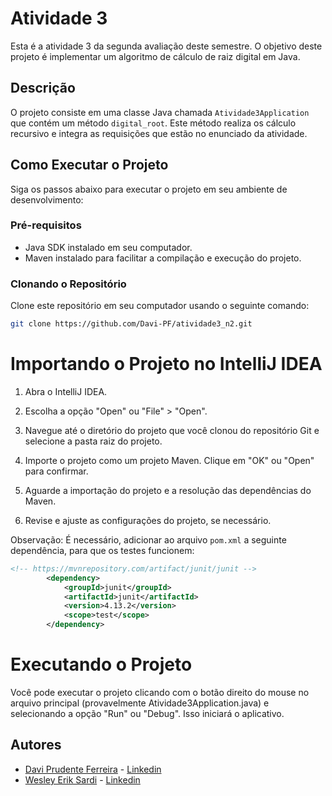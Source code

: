 # Atividade 3

Esta é a atividade 3 da segunda avaliação deste semestre. O objetivo deste projeto é implementar um algoritmo de cálculo de raiz digital em Java.

## Descrição

O projeto consiste em uma classe Java chamada `Atividade3Application` que contém um método `digital_root`. Este método realiza os cálculo recursivo e integra as requisições que estão no enunciado da atividade.

## Como Executar o Projeto

Siga os passos abaixo para executar o projeto em seu ambiente de desenvolvimento:

### Pré-requisitos

- Java SDK instalado em seu computador.
- Maven instalado para facilitar a compilação e execução do projeto.

### Clonando o Repositório

Clone este repositório em seu computador usando o seguinte comando:

```bash
git clone https://github.com/Davi-PF/atividade3_n2.git
```

# Importando o Projeto no IntelliJ IDEA

1. Abra o IntelliJ IDEA.

2. Escolha a opção "Open" ou "File" > "Open".

3. Navegue até o diretório do projeto que você clonou do repositório Git e selecione a pasta raiz do projeto.

4. Importe o projeto como um projeto Maven. Clique em "OK" ou "Open" para confirmar.

5. Aguarde a importação do projeto e a resolução das dependências do Maven.

6. Revise e ajuste as configurações do projeto, se necessário.

Observação:  É necessário, adicionar ao arquivo `pom.xml` a seguinte dependência, para que os testes funcionem:
```xml
<!-- https://mvnrepository.com/artifact/junit/junit -->
        <dependency>
            <groupId>junit</groupId>
            <artifactId>junit</artifactId>
            <version>4.13.2</version>
            <scope>test</scope>
        </dependency>
```

# Executando o Projeto

Você pode executar o projeto clicando com o botão direito do mouse no arquivo principal (provavelmente Atividade3Application.java) e selecionando a opção "Run" ou "Debug". Isso iniciará o aplicativo.


## Autores

- [Davi Prudente Ferreira](https://github.com/Davi-PF) - [Linkedin](https://www.linkedin.com/in/daviprudente/)
- [Wesley Erik Sardi](https://github.com/WesleySardi)  - [Linkedin](https://www.linkedin.com/in/wesleysardi/)
